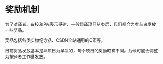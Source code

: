 # 奖励机制

为了对译者、审校和PM表示感谢，一般翻译项目结束后，我们都会为参与者发放一些奖品。

奖品包括各类实物纪念品、CSDN全站通用的C币等。

目前奖品发放基本是以项目为单位的，每个项目的奖励略有不同。后续可能会调整为按译者工作量发放。